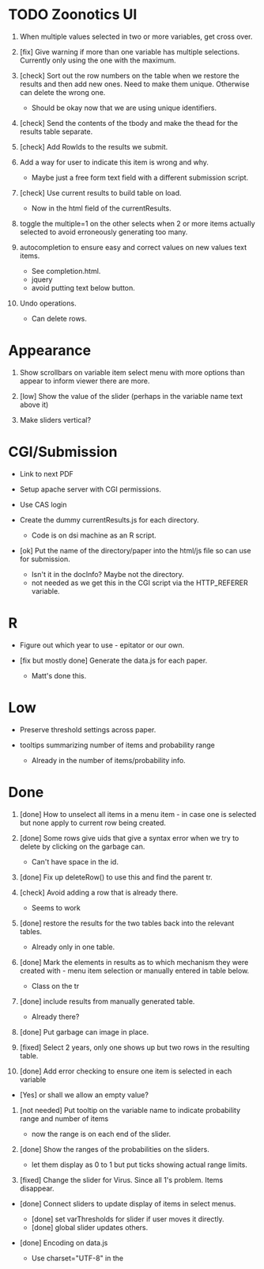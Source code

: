 # TODO Zoonotics UI

1. When multiple values selected in two or more variables, get cross over.

1. [fix] Give warning if more than one variable has multiple selections. Currently only using the one
   with the maximum.

1. [check] Sort out the row numbers on the table when we restore the results and then add new ones.
    Need to make them unique. Otherwise can delete the wrong one.
	+ Should be okay now that we are using unique identifiers.

1. [check] Send the contents of the tbody and make the thead for the results table separate.

1. [check] Add RowIds to the results we submit.

1. Add a way for user to indicate this item is wrong and why.
   + Maybe just a free form text field with a different submission script.
   
1. [check] Use current results to build table on load.
   + Now in the html field of the currentResults.

  
1. toggle the multiple=1 on the other selects when 2 or more items actually selected to avoid
   erroneously generating too many.
   
1. autocompletion to ensure easy and correct values on new values text items.
     + See completion.html.
     + jquery
	 + avoid putting text below button.

1. Undo operations.
     + Can delete rows.

# Appearance

1. Show scrollbars on variable item select menu with more options than appear to inform viewer there are more.

1. [low] Show the value of the slider (perhaps in the variable name text above it)

1. Make sliders vertical?

# CGI/Submission

+ Link to next PDF

+ Setup apache server with CGI permissions.

+ Use CAS login

+ Create the dummy currentResults.js for each directory.
  + Code is on dsi machine as an R script.
  
+ [ok] Put the name of the directory/paper into the html/js file so can use for submission.
   + Isn't it in the docInfo? Maybe not the directory.
   + not needed as we get this in the CGI script via the HTTP_REFERER variable.
  

# R

+ Figure out which year to use - epitator or our own.

+ [fix but mostly done] Generate the data.js for each paper.
   + Matt's done this.

# Low

+ Preserve threshold settings across paper.

+ tooltips summarizing number of items and probability range
   + Already in the number of items/probability info.


# Done
1. [done] How to unselect all items in a menu item - in case one is selected but none apply to current row
   being created.

1. [done] Some rows give uids that give a syntax error when we try to delete by clicking on the garbage
   can.
     + Can't have space in the id.
   
1. [done] Fix up deleteRow() to use this and find the parent tr.

1. [check] Avoid adding a row that is already there.
   + Seems to work

1. [done] restore the results for the two tables back into the relevant tables.
   + Already only in one table.

1. [done] Mark the elements in results as to which mechanism they were created with - menu item selection
   or manually entered in table below.
    + Class on the tr

1. [done] include results from manually generated table.
   + Already there?

1. [done] Put garbage can image in place.

1. [fixed] Select 2 years, only one shows up but two rows in the resulting table.

1. [done] Add error checking to ensure one item is selected in each variable
  + [Yes] or shall we allow an empty value?


1. [not needed] Put tooltip on the variable name to indicate probability range and number of items
   + now the range is on each end of the slider.
	 
1. [done] Show the ranges of the probabilities on the sliders.
    + let them display as 0 to 1 but put ticks showing actual range limits.

1. [fixed] Change the slider for Virus. Since all 1's problem. Items disappear.

+ [done] Connect sliders to update display of items in select menus.
  + [done] set varThresholds for slider if user moves it directly.
  + [done] global slider updates others.


+ [done] Encoding on data.js
   + Use charset="UTF-8" in the <script>
   
+ [done] Display document info.   

+ [done] Handle links to PDFs with spaces in the file name.   
   + No problem. Had the wrong spelling of Turell-2003.pdf
   
+ [done] Add results to table.
   + And allow delete.

+. [done] When set initial threshold, update all sliders.

1. [done] Change slider value - change display of items.

1. [done] Global slider that controls all sliders initially, but after any has been set separately
     don't update that one

1. [done] When change global slider, ensure all the relevant values get updated.
    + other sliders
	+ contents of select options

1. [done] Put the probability ranges and number of items in a box.
   + Put in the data.js

1. [done] Text items to enter new values (that we missed)

1. [done] Collect results and output as JSON.

1. tooltips on the choice items to indicate which sections they came from.
